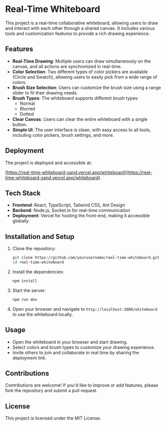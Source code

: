 # Real-Time Whiteboard

This project is a real-time collaborative whiteboard, allowing users to draw and interact with each other through a shared canvas. It includes various tools and customization features to provide a rich drawing experience.

## Features

- **Real-Time Drawing**: Multiple users can draw simultaneously on the canvas, and all actions are synchronized in real-time.
- **Color Selection**: Two different types of color pickers are available (Circle and Swatch), allowing users to easily pick from a wide range of colors.
- **Brush Size Selection**: Users can customize the brush size using a range slider to fit their drawing needs.
- **Brush Types**: The whiteboard supports different brush types:
  - Normal
  - Blurred
  - Dotted
- **Clear Canvas**: Users can clear the entire whiteboard with a single button.
- **Simple UI**: The user interface is clean, with easy access to all tools, including color pickers, brush settings, and more.

## Deployment

The project is deployed and accessible at:

[https://real-time-whiteboard-sand.vercel.app/whiteboard](https://real-time-whiteboard-sand.vercel.app/whiteboard)

## Tech Stack

- **Frontend**: React, TypeScript, Tailwind CSS, Ant Design
- **Backend**: Node.js, Socket.io for real-time communication
- **Deployment**: Vercel for hosting the front-end, making it accessible globally

## Installation and Setup

1. Clone the repository:
   ```sh
   git clone https://github.com/yourusername/real-time-whiteboard.git
   cd real-time-whiteboard
   ```
2. Install the dependencies:
   ```sh
   npm install
   ```
3. Start the server:
   ```sh
   npm run dev
   ```
4. Open your browser and navigate to `http://localhost:3000/whiteboard` to use the whiteboard locally.

## Usage

- Open the whiteboard in your browser and start drawing.
- Select colors and brush types to customize your drawing experience.
- Invite others to join and collaborate in real time by sharing the deployment link.

## Contributions

Contributions are welcome! If you'd like to improve or add features, please fork the repository and submit a pull request.

## License

This project is licensed under the MIT License.
